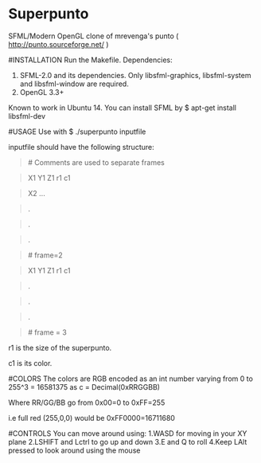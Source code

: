 # Superpunto
SFML/Modern OpenGL clone of mrevenga's punto ( http://punto.sourceforge.net/ )

#INSTALLATION
Run the Makefile.
Dependencies:
1. SFML-2.0 and its dependencies. Only libsfml-graphics, libsfml-system and libsfml-window are required.
2. OpenGL 3.3+

Known to work in Ubuntu 14. You can install SFML by $ apt-get install libsfml-dev

#USAGE
Use with $ ./superpunto inputfile

inputfile should have the following structure:
>\# Comments are used to separate frames

>X1 Y1 Z1 r1 c1

>X2 ...

>.

>.

>.

>\# frame=2

>X1 Y1 Z1 r1 c1

>.

>.

>.

>\# frame = 3

r1 is the size of the superpunto.

c1 is its color.

#COLORS
The colors are RGB encoded as an int number varying from 0 to 255^3 = 16581375 as c = Decimal(0xRRGGBB)

Where RR/GG/BB go from 0x00=0 to 0xFF=255

i.e full red (255,0,0) would be 0xFF0000=16711680

#CONTROLS
You can move around using:
1.WASD for moving in your XY plane
2.LSHIFT and Lctrl to go up and down
3.E and Q to roll
4.Keep LAlt pressed to look around using the mouse






